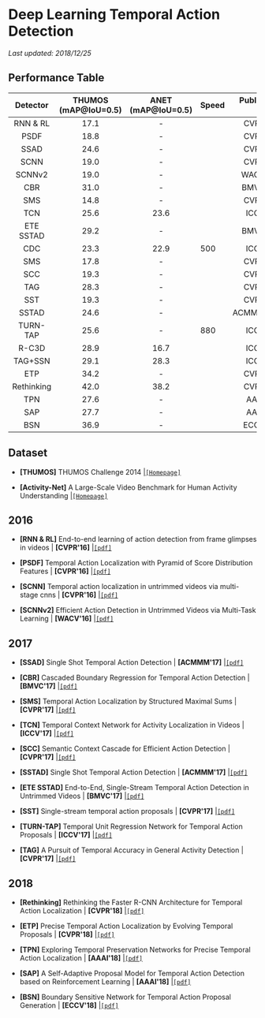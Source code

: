 # Deep Learning Temporal Action Detection

*Last updated: 2018/12/25*

## Performance Table

|   Detector    | THUMOS (mAP@IoU=0.5) | ANET (mAP@IoU=0.5)  | Speed | Published In |
|:-------------:|:--------------------:|:-------------------:|-------|-------------:|
|    RNN & RL   |         17.1         |          -          |       |    CVPR'16   |
|      PSDF     |         18.8         |          -          |       |    CVPR'16   |
|      SSAD     |         24.6         |          -          |       |    CVPR'16   |
|      SCNN     |         19.0         |          -          |       |    CVPR'16   |
|     SCNNv2    |         19.0         |          -          |       |    WACV'16   |
|      CBR      |         31.0         |          -          |       |    BMVC'17   |
|      SMS      |         14.8         |          -          |       |    CVPR'17   |
|      TCN      |         25.6         |         23.6        |       |    ICCV'17   |
|    ETE SSTAD  |         29.2         |          -          |       |    BMVC'17   |
|      CDC      |         23.3         |         22.9        |  500  |    ICCV'17   |
|      SMS      |         17.8         |          -          |       |    CVPR'17   |
|      SCC      |         19.3         |          -          |       |    CVPR'17   |
|      TAG      |         28.3         |          -          |       |    CVPR'17   |
|      SST      |         19.3         |          -          |       |    CVPR'17   |
|     SSTAD     |         24.6         |          -          |       |    ACMMM'17  |
|    TURN-TAP   |         25.6         |          -          |  880  |    ICCV'17   |
|     R-C3D     |         28.9         |         16.7        |       |    ICCV'17   |
|    TAG+SSN    |         29.1         |         28.3        |       |    ICCV'17   |
|      ETP      |         34.2         |          -          |       |    CVPR'18   |
|   Rethinking  |         42.0         |         38.2        |       |    CVPR'18   |
|      TPN      |         27.6         |          -          |       |    AAAI'18   |
|      SAP      |         27.7         |          -          |       |    AAAI'18   |
|      BSN      |         36.9         |          -          |       |    ECCV'18   |


## Dataset
- **[THUMOS]** THUMOS Challenge 2014 |[`[Homepage]`](http://crcv.ucf.edu/THUMOS14/) 

- **[Activity-Net]** A Large-Scale Video Benchmark for Human Activity Understanding |[`[Homepage]`](http://activity-net.org/index.html) 

## 2016
- **[RNN & RL]** End-to-end learning of action detection from frame glimpses in videos  | **[CVPR'16]** |[`[pdf]`](https://arxiv.org/pdf/1511.06984.pdf) 

- **[PSDF]** Temporal Action Localization with Pyramid of Score Distribution Features   | **[CVPR'16]** |[`[pdf]`](http://openaccess.thecvf.com/content_cvpr_2016/papers/Yuan_Temporal_Action_Localization_CVPR_2016_paper.pdf) 

- **[SCNN]** Temporal action localization in untrimmed videos via multi-stage cnns  | **[CVPR'16]** |[`[pdf]`](https://arxiv.org/pdf/1601.02129.pdf) 

- **[SCNNv2]** Efficient Action Detection in Untrimmed Videos via Multi-Task Learning  | **[WACV'16]** |[`[pdf]`](https://arxiv.org/pdf/1612.07403.pdf) 

## 2017
- **[SSAD]** Single Shot Temporal Action Detection  | **[ACMMM'17]** |[`[pdf]`](https://arxiv.org/pdf/1710.06236.pdf) 

- **[CBR]** Cascaded Boundary Regression for Temporal Action Detection  | **[BMVC'17]** |[`[pdf]`](https://arxiv.org/pdf/1705.01180.pdf) 

- **[SMS]**  Temporal Action Localization by Structured Maximal Sums  | **[CVPR'17]** |[`[pdf]`]() 

- **[TCN]** Temporal Context Network for Activity Localization in Videos  | **[ICCV'17]** |[`[pdf]`](https://arxiv.org/pdf/1708.02349.pdf) 

- **[SCC]** Semantic Context Cascade for Efficient Action Detection  | **[CVPR'17]** |[`[pdf]`](http://openaccess.thecvf.com/content_cvpr_2017/papers/Heilbron_SCC_Semantic_Context_CVPR_2017_paper.pdf) 

- **[SSTAD]** Single Shot Temporal Action Detection  | **[ACMMM'17]** |[`[pdf]`](https://arxiv.org/pdf/1710.06236.pdf) 

- **[ETE SSTAD]** End-to-End, Single-Stream Temporal Action Detection in Untrimmed Videos  | **[BMVC'17]** |[`[pdf]`](http://vision.stanford.edu/pdf/buch2017bmvc.pdf) 

- **[SST]** Single-stream temporal action proposals  | **[CVPR'17]** |[`[pdf]`](http://vision.stanford.edu/pdf/buch2017cvpr.pdf) 

- **[TURN-TAP]** Temporal Unit Regression Network for Temporal Action Proposals  | **[ICCV'17]** |[`[pdf]`](https://arxiv.org/pdf/1703.06189.pdf) 

- **[TAG]** A Pursuit of Temporal Accuracy in General Activity Detection  | **[CVPR'17]** |[`[pdf]`](https://arxiv.org/pdf/1703.02716.pdf) 

## 2018
- **[Rethinking]** Rethinking the Faster R-CNN Architecture for Temporal Action Localization
  | **[CVPR'18]** |[`[pdf]`](https://arxiv.org/pdf/1804.07667.pdf) 

- **[ETP]** Precise Temporal Action Localization by Evolving Temporal Proposals  | **[CVPR'18]** |[`[pdf]`](https://arxiv.org/pdf/1804.04803.pdf) 

- **[TPN]** Exploring Temporal Preservation Networks for Precise Temporal Action Localization  | **[AAAI'18]** |[`[pdf]`](https://arxiv.org/pdf/1708.03280.pdf) 

- **[SAP]** A Self-Adaptive Proposal Model for Temporal Action Detection based on Reinforcement Learning  | **[AAAI'18]** |[`[pdf]`](https://arxiv.org/pdf/1706.07251.pdf) 

- **[BSN]** Boundary Sensitive Network for Temporal Action Proposal Generation  | **[ECCV'18]** |[`[pdf]`](https://arxiv.org/pdf/1806.02964.pdf) 
